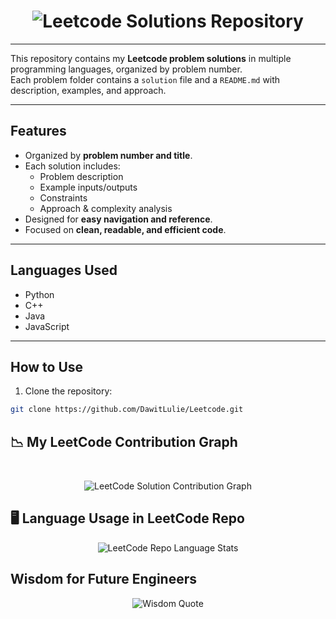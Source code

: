 <h1 align="center">
  <img src="https://readme-typing-svg.demolab.com?font=Arial+Black&size=90&pause=300&color=FF0000&width=4000&height=200&lines=Leetcode+Solutions+Repository" alt="Leetcode Solutions Repository" />
</h1>

---

This repository contains my **Leetcode problem solutions** in multiple programming languages, organized by problem number.  
Each problem folder contains a `solution` file and a `README.md` with description, examples, and approach.

---

## Features

- Organized by **problem number and title**.  
- Each solution includes:
  - Problem description  
  - Example inputs/outputs  
  - Constraints  
  - Approach & complexity analysis  
- Designed for **easy navigation and reference**.  
- Focused on **clean, readable, and efficient code**.  

---

## Languages Used

- Python  
- C++  
- Java  
- JavaScript  

---

## How to Use

1. Clone the repository:
```bash
git clone https://github.com/DawitLulie/Leetcode.git

```
## 📉 My LeetCode Contribution Graph
<p align="center">
  <img src="https://raw.githubusercontent.com/andreasbm/readme/master/assets/lines/rainbow.png" width="100%" height="10px"/>
</p>
<p align="center">
  <img src="https://github-readme-activity-graph.vercel.app/graph?username=DawitLulie&theme=tokyo-night&bg_color=0f0f0f&color=00ff99&line=ff4d6d&point=ffffff&area=true&hide_border=true" alt="LeetCode Solution Contribution Graph" />
</p>

## 🖥️ Language Usage in LeetCode Repo
<p align="center">
  <img src="https://github-readme-stats.vercel.app/api/top-langs/?username=DawitLulie&repo=Leetcode&layout=compact&theme=tokyo-night" alt="LeetCode Repo Language Stats" />
</p>

## Wisdom for Future Engineers
<p align="center">
  <img src="https://quotes-github-readme.vercel.app/api?type=horizontal&theme=radical" alt="Wisdom Quote" />
</p>
